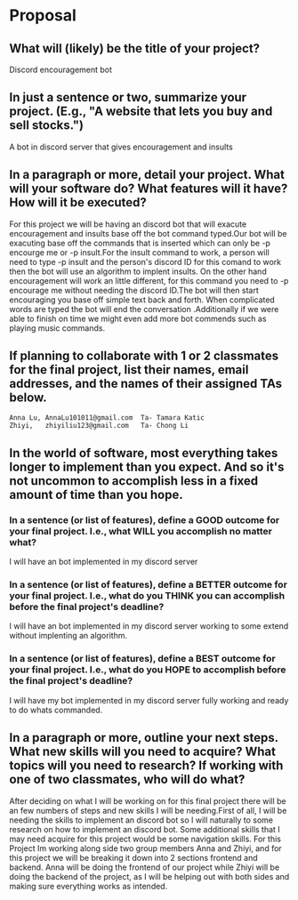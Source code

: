 # Proposal

## What will (likely) be the title of your project?

Discord encouragement bot 

## In just a sentence or two, summarize your project. (E.g., "A website that lets you buy and sell stocks.")

A bot in discord server that gives encouragement and insults 


## In a paragraph or more, detail your project. What will your software do? What features will it have? How will it be executed?

  For this project we will be having an discord bot that will exacute encouragement and insults base off the bot command typed.Our bot will be exacuting base off the commands that is inserted which can only be -p encourge me  or -p insult.For the insult command to work, a person will need to type -p insult and the person's discord ID for this comand to work then the bot will use an algorithm to implent insults. On the other hand encouragement will work an little different, for this command you need to -p encourage me without needing the discord ID.The bot will then start encouraging you base off simple text back and forth. When complicated words are typed the bot will end the conversation .Additionally if we were able to finish on time we might even add more bot commends such as playing music commands. 

## If planning to collaborate with 1 or 2 classmates for the final project, list their names, email addresses, and the names of their assigned TAs below.

    Anna Lu, AnnaLu101011@gmail.com  Ta- Tamara Katic
    Zhiyi,   zhiyiliu123@gmail.com   Ta- Chong Li 

## In the world of software, most everything takes longer to implement than you expect. And so it's not uncommon to accomplish less in a fixed amount of time than you hope.


### In a sentence (or list of features), define a GOOD outcome for your final project. I.e., what WILL you accomplish no matter what?

I will have an bot implemented in my discord server 

### In a sentence (or list of features), define a BETTER outcome for your final project. I.e., what do you THINK you can accomplish before the final project's deadline?

I will have an bot implemented in my discord server working to some extend without implenting an algorithm. 

### In a sentence (or list of features), define a BEST outcome for your final project. I.e., what do you HOPE to accomplish before the final project's deadline?

I will have my bot implemented in my discord server fully working and ready to do whats commanded. 

## In a paragraph or more, outline your next steps. What new skills will you need to acquire? What topics will you need to research? If working with one of two classmates, who will do what?

After deciding on what I will be working on for this final project there will be an few numbers of steps and new skills I will be needing.First of all, I will be needing the skills to implement an discord bot so I will naturally to some research on how to implement an discord bot. Some additional skills that I may need acquire for this project would be some navigation skills. For this Project Im working along side two group members Anna and Zhiyi, and for this project we will be breaking it down into 2 sections frontend and backend. Anna will be doing the frontend of our project while Zhiyi will be doing the backend of the project, as I will be helping out with both sides and making sure everything works as intended. 





